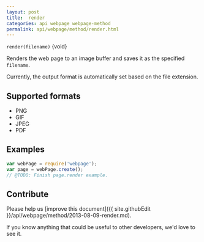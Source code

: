 ```yaml
---
layout: post
title:  render
categories: api webpage webpage-method
permalink: api/webpage/method/render.html
---
```


`render(filename)` {void}

Renders the web page to an image buffer and saves it as the specified `filename`.

Currently, the output format is automatically set based on the file extension.

## Supported formats

* PNG
* GIF
* JPEG
* PDF

## Examples

```javascript
var webPage = require('webpage');
var page = webPage.create();
// @TODO: Finish page.render example.
```

## Contribute

Please help us [improve this document]({{ site.githubEdit }}/api/webpage/method/2013-08-09-render.md).

If you know anything that could be useful to other developers, we'd love to see it.


